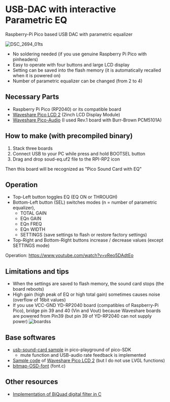 # USB-DAC with interactive Parametric EQ

Raspberry-Pi Pico based USB DAC with parametric equalizer

![DSC_2694_01ts](https://github.com/user-attachments/assets/085e5765-5baa-4c8d-9bde-daaae47f6dad)


* No soldering needed (if you use genuine Raspberry Pi Pico with pinheaders)
* Easy to operate with four buttons and large LCD display
* Setting can be saved into the flash memory (it is automatically recalled when it is powered on)
* Number of parametric equalizer can be changed (from 2 to 4)

## Necessary Parts

* Raspberry Pi Pico (RP2040) or its compatible board
* [Waveshare Pico LCD 2](https://www.waveshare.com/wiki/Pico-LCD-2) (2inch LCD Display Module)
* [Waveshare Pico-Audio](https://www.waveshare.com/wiki/Pico-Audio) (I used Rev.1 board with Burr-Brown PCM5101A)

## How to make (with precompiled binary)

1. Stack three boards
2. Connect USB to your PC while press and hold BOOTSEL button
3. Drag and drop soud-eq.uf2 file to the RPI-RP2 icon

Then this board will be recognized as "Pico Sound Card with EQ"

## Operation

* Top-Left button toggles EQ (EQ ON or THROUGH)
* Bottom-Left button (SEL) switches modes (n = number of parametric equalizer),
  - TOTAL GAIN
  - EQn GAIN
  - EQn FREQ
  - EQn WIDTH
  - SETTINGS (save settings to flash or restore factory settings)
* Top-Right and Bottom-Right buttons increase / decrease values (except SETTINGS mode)

Operation: https://www.youtube.com/watch?v=vReo5DAdtEo

## Limitations and tips

* When the settings are saved to flash memory, the sound card stops (the board reboots)
* High gain (high peak of EQ or high total gain) sometimes causes noise (overflow of 16bit values)
* If you use VCC-GND YD-RP2040 board (compatibles of Raspberry-Pi Pico), bridge pin 39 and 40 (Vin and Vout) because Waveshare boards are powered from Pin39 (but pin 39 of YD-RP2040 can not supply power)
![boardss](https://github.com/user-attachments/assets/48f579f6-3e2b-4a8b-b544-320f3714dd84)

## Base softwares

* [usb-sound-card sample](https://github.com/raspberrypi/pico-playground/tree/master/apps/usb_sound_card) in pico-playground of pico-SDK
  - mute function and USB-audio rate feedback is implemented
* [Sample code](https://files.waveshare.com/wiki/Pico-1.3-LCD/RP2040-LCD-LVGL.zip) of [Waveshare Pico LCD 2](https://www.waveshare.com/wiki/Pico-LCD-2) (but I do not use LVGL functions)
* [bitmap-OSD-font](https://github.com/frisnit/bitmap-OSD-font/tree/master) (font.c)

## Other resources

* [Implementation of BiQuad digital filter in C](https://www.utsbox.com/?page_id=523)
